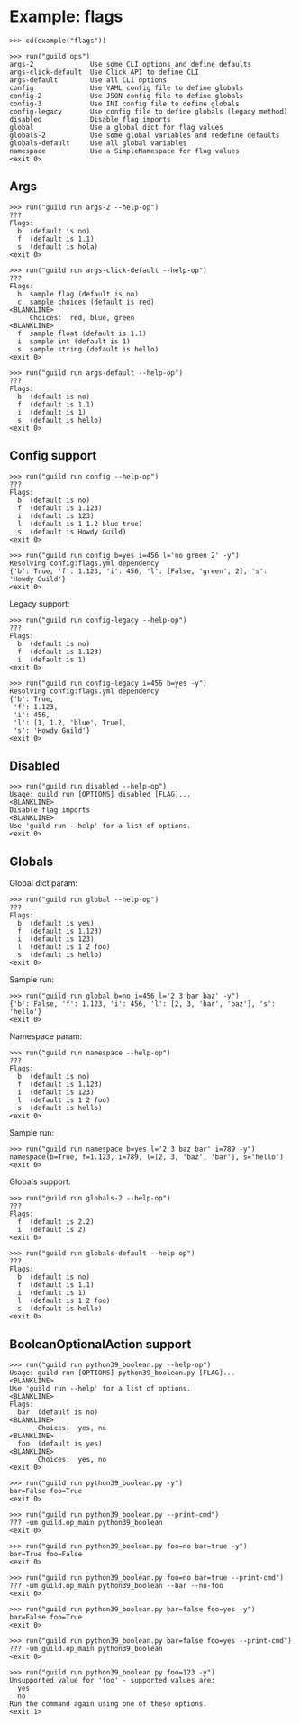 # Example: flags

    >>> cd(example("flags"))

    >>> run("guild ops")
    args-2              Use some CLI options and define defaults
    args-click-default  Use Click API to define CLI
    args-default        Use all CLI options
    config              Use YAML config file to define globals
    config-2            Use JSON config file to define globals
    config-3            Use INI config file to define globals
    config-legacy       Use config file to define globals (legacy method)
    disabled            Disable flag imports
    global              Use a global dict for flag values
    globals-2           Use some global variables and redefine defaults
    globals-default     Use all global variables
    namespace           Use a SimpleNamespace for flag values
    <exit 0>

## Args

    >>> run("guild run args-2 --help-op")
    ???
    Flags:
      b  (default is no)
      f  (default is 1.1)
      s  (default is hola)
    <exit 0>

    >>> run("guild run args-click-default --help-op")
    ???
    Flags:
      b  sample flag (default is no)
      c  sample choices (default is red)
    <BLANKLINE>
         Choices:  red, blue, green
    <BLANKLINE>
      f  sample float (default is 1.1)
      i  sample int (default is 1)
      s  sample string (default is hello)
    <exit 0>

    >>> run("guild run args-default --help-op")
    ???
    Flags:
      b  (default is no)
      f  (default is 1.1)
      i  (default is 1)
      s  (default is hello)
    <exit 0>

## Config support

    >>> run("guild run config --help-op")
    ???
    Flags:
      b  (default is no)
      f  (default is 1.123)
      i  (default is 123)
      l  (default is 1 1.2 blue true)
      s  (default is Howdy Guild)
    <exit 0>

    >>> run("guild run config b=yes i=456 l='no green 2' -y")
    Resolving config:flags.yml dependency
    {'b': True, 'f': 1.123, 'i': 456, 'l': [False, 'green', 2], 's': 'Howdy Guild'}
    <exit 0>

Legacy support:

    >>> run("guild run config-legacy --help-op")
    ???
    Flags:
      b  (default is no)
      f  (default is 1.123)
      i  (default is 1)
    <exit 0>

    >>> run("guild run config-legacy i=456 b=yes -y")
    Resolving config:flags.yml dependency
    {'b': True,
     'f': 1.123,
     'i': 456,
     'l': [1, 1.2, 'blue', True],
     's': 'Howdy Guild'}
    <exit 0>

## Disabled

    >>> run("guild run disabled --help-op")
    Usage: guild run [OPTIONS] disabled [FLAG]...
    <BLANKLINE>
    Disable flag imports
    <BLANKLINE>
    Use 'guild run --help' for a list of options.
    <exit 0>

## Globals

Global dict param:

    >>> run("guild run global --help-op")
    ???
    Flags:
      b  (default is yes)
      f  (default is 1.123)
      i  (default is 123)
      l  (default is 1 2 foo)
      s  (default is hello)
    <exit 0>

Sample run:

    >>> run("guild run global b=no i=456 l='2 3 bar baz' -y")
    {'b': False, 'f': 1.123, 'i': 456, 'l': [2, 3, 'bar', 'baz'], 's': 'hello'}
    <exit 0>

Namespace param:

    >>> run("guild run namespace --help-op")
    ???
    Flags:
      b  (default is no)
      f  (default is 1.123)
      i  (default is 123)
      l  (default is 1 2 foo)
      s  (default is hello)
    <exit 0>

Sample run:

    >>> run("guild run namespace b=yes l='2 3 baz bar' i=789 -y")
    namespace(b=True, f=1.123, i=789, l=[2, 3, 'baz', 'bar'], s='hello')
    <exit 0>

Globals support:

    >>> run("guild run globals-2 --help-op")
    ???
    Flags:
      f  (default is 2.2)
      i  (default is 2)
    <exit 0>

    >>> run("guild run globals-default --help-op")
    ???
    Flags:
      b  (default is no)
      f  (default is 1.1)
      i  (default is 1)
      l  (default is 1 2 foo)
      s  (default is hello)
    <exit 0>

## BooleanOptionalAction support

    >>> run("guild run python39_boolean.py --help-op")
    Usage: guild run [OPTIONS] python39_boolean.py [FLAG]...
    <BLANKLINE>
    Use 'guild run --help' for a list of options.
    <BLANKLINE>
    Flags:
      bar  (default is no)
    <BLANKLINE>
           Choices:  yes, no
    <BLANKLINE>
      foo  (default is yes)
    <BLANKLINE>
           Choices:  yes, no
    <exit 0>

    >>> run("guild run python39_boolean.py -y")
    bar=False foo=True
    <exit 0>

    >>> run("guild run python39_boolean.py --print-cmd")
    ??? -um guild.op_main python39_boolean
    <exit 0>

    >>> run("guild run python39_boolean.py foo=no bar=true -y")
    bar=True foo=False
    <exit 0>

    >>> run("guild run python39_boolean.py foo=no bar=true --print-cmd")
    ??? -um guild.op_main python39_boolean --bar --no-foo
    <exit 0>

    >>> run("guild run python39_boolean.py bar=false foo=yes -y")
    bar=False foo=True
    <exit 0>

    >>> run("guild run python39_boolean.py bar=false foo=yes --print-cmd")
    ??? -um guild.op_main python39_boolean
    <exit 0>

    >>> run("guild run python39_boolean.py foo=123 -y")
    Unsupported value for 'foo' - supported values are:
      yes
      no
    Run the command again using one of these options.
    <exit 1>
